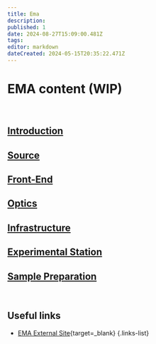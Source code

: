 ```yaml
---
title: Ema
description: 
published: 1
date: 2024-08-27T15:09:00.481Z
tags: 
editor: markdown
dateCreated: 2024-05-15T20:35:22.471Z
---
```


# EMA content (WIP)

<br>

## [Introduction](/Beamlines/Ema/ema_intro)

## [Source](/Beamlines/Ema/ema_source)

## [Front-End](/Beamlines/Ema/ema_frontend)

## [Optics](/Beamlines/Ema/ema_optics)

## [Infrastructure](/Beamlines/Ema/ema_infra)

## [Experimental Station](/Beamlines/Ema/ema_exp_station)

## [Sample Preparation](/Beamlines/Ema/ema_sample_prep)

<br>


## Useful links

- [EMA External Site](https://lnls.cnpem.br/grupos/ema/){target=_blank}
{.links-list}